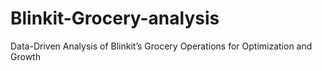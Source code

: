 # Blinkit-Grocery-analysis
Data-Driven Analysis of Blinkit’s Grocery Operations for Optimization and Growth
